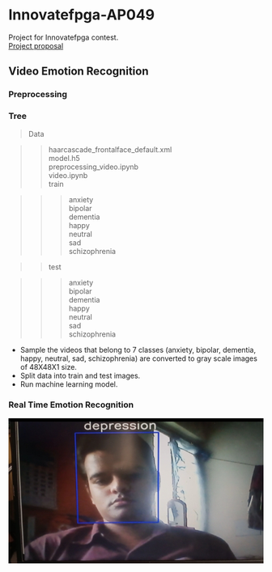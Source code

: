 # Innovatefpga-AP049
Project for Innovatefpga contest.<br>
[Project proposal](http://www.innovatefpga.com/cgi-bin/innovate/teams.pl?Id=AP049)
<h2>Video Emotion Recognition</h2>
<h3>Preprocessing</h3>

<h3>Tree</h3>

>Data<br>

>>haarcascade_frontalface_default.xml<br>
>>model.h5<br>
>>preprocessing_video.ipynb<br>
>>video.ipynb<br>
>>train<br>

>>>anxiety<br>
>>>bipolar<br>
>>>dementia<br>
>>>happy<br>
>>>neutral<br>
>>>sad<br>
>>>schizophrenia<br>

>>test<br>

>>>anxiety<br>
>>>bipolar<br>
>>>dementia<br>
>>>happy<br>
>>>neutral<br>
>>>sad<br>
>>>schizophrenia<br>

- Sample the videos that belong to 7 classes (anxiety, bipolar, dementia, happy, neutral, sad, schizophrenia) are converted to gray scale images of 48X48X1 size.
- Split data into train and test images.
- Run machine learning model.

<h3>Real Time Emotion Recognition</h3>

![](outputs/real_time_video.jpg)


